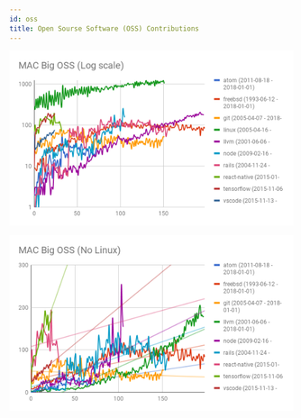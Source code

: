 ```yaml
---
id: oss
title: Open Sourse Software (OSS) Contributions
---
```


![Big OSS](./img/mac_big_oss_log.png)

![Big OSS Without Linux](./img/mac_big_oss_no_linux.png)